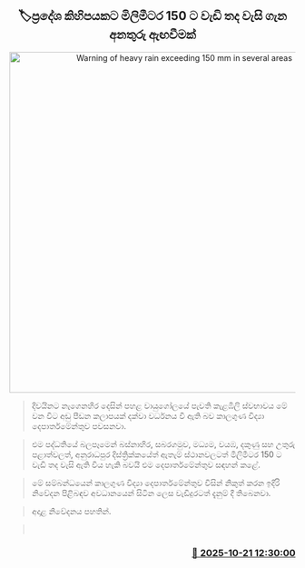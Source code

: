 <p align='center'><b><h2 align='center' title='Warning of heavy rain exceeding 150 mm in several areas'>🏷ප්‍රදේශ කිහිපයකට මිලිමීටර 150 ට වැඩි තද වැසි ගැන අනතුරු ඇඟවීමක්</h2></b></p>
<p align='center'><img src='https://helakuru.sgp1.cdn.digitaloceanspaces.com/esana/images/lib/weather-warning[1].jpg' width='600' alt='Warning of heavy rain exceeding 150 mm in several areas'></p>

> දිවයිනට නැගෙනහිර දෙසින් පහළ වායුගෝලයේ පැවති කැළඹිලි ස්වභාවය මේ වන විට අඩු පීඩන කලාපයක් දක්වා වර්ධනය වී ඇති බව කාලගුණ විද්‍යා දෙපාර්තමේන්තුව පවසනවා.

> එම පද්ධතියේ බලපෑමෙන් බස්නාහිර, සබරගමුව, මධ්‍යම, වයඹ, දකුණු සහ උතුරු පළාත්වලත්, අනුරාධපුර දිස්ත්‍රික්කයේත් ඇතැම් ස්ථානවලටත් මිලිමීටර 150 ට වැඩි තද වැසි ඇති විය හැකි බවයි එම දෙපාර්තමේන්තුව සඳහන් කළේ.

> මේ සම්බන්ධයෙන් කාලගුණ විද්‍යා දෙපාර්තමේන්තුව විසින් නිකුත් කරන ඉදිරි නිවේදන පිළිබඳව අවධානයෙන් සිටින ලෙස වැඩිදුරටත් දැනුම් දී තිබෙනවා.

> අදාළ නිවේදනය පහතින්.

>  



<h3 align='right'><a href='https://www.helakuru.lk/esana/p/114647/'>📅 2025-10-21 12:30:00</a></h3>
